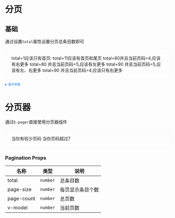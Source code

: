 <style>
  .example{
    border: 1px solid #f5f5f5;
    border-radius: 5px;
    padding:20px;
    width: 100%;
  }

  details > summary:first-of-type {
    font-size: 10px;
    padding: 8px 0;
    cursor: pointer;
    color: #1989fa;
  }
</style>

# 分页

## 基础

通过设置`total`属性设置分页总条目数即可

<div class="example">
  total=1应该只有首页:
  <k-pagination :total="1"></k-pagination>
  total=11应该有首页和尾页
  <k-pagination :total="11"></k-pagination>
  total=80并且当前页码=4,应该有右更多
  total=80 并且当前页码=5,应该有左更多
  <k-pagination :total="80"></k-pagination>
  total=90 并且当前页码=5,应该有左、右更多
  total=90 并且当前页码=4,应该只有右更多
  <k-pagination :total="90"></k-pagination>
</div>

<details>
<summary>展开查看</summary>

```vue
<template>
  total=1应该只有首页
  <k-pagination :total="1"></k-pagination>
  total=11应该有首页和尾页
  <k-pagination :total="11"></k-pagination>
  total=80 并且当前页码=4,应该有右更多 total=80 并且当前页码=5,应该有左更多
  <k-pagination :total="80"></k-pagination>
  total=90 并且当前页码=5,应该有左、右更多 total=90 &&
  pageIndex=4,应该只有右更多
  <k-pagination :total="90"></k-pagination>
</template>
```

</details>

# 分页器

通过`k-pager`直接使用分页器组件

<div class="example">
  当你有较少页码
  <k-pager :total="50"></k-pager>
  当你页码超过7
  <k-pager :total="1000"></k-pager>
</div>

### Pagination Props

| 名称       | 类型     | 说明             |
| ---------- | -------- | ---------------- |
| total      | `number` | 总条目数         |
| page-size  | `number` | 每页显示条目个数 |
| page-count | `number` | 总页数           |
| v-model    | `number` | 当前页数         |
